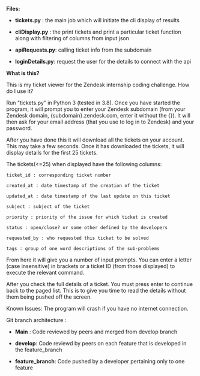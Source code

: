 **Files:**
* **tickets.py** : the main job which will initiate the cli display of results

* **cliDisplay.py** : the print tickets and print a particular ticket function along with filtering of columns from input json

* **apiRequests.py**: calling ticket info from the subdomain

* **loginDetails.py**: request the user for the details to connect with the api


**What is this?**

This is my ticket viewer for the Zendesk internship coding challenge.
How do I use it?

Run "tickets.py" in Python 3 (tested in 3.8). Once you have started the program, it will prompt you to enter your Zendesk subdomain (from your Zendesk domain, {subdomain}.zendesk.com, enter it without the {}). It will then ask for your email address (that you use to log in to Zendesk) and your password.

After you have done this it will download all the tickets on your account. This may take a few seconds. Once it has downloaded the tickets, it will display details for the first 25 tickets.

The tickets(<=25) when displayed have the following columns:

 ```
 ticket_id : corresponding ticket number
  ```
 ```
 created_at : date timestamp of the creation of the ticket
  ```
  ```
updated_at : date timestamp of the last update on this ticket
 ```
 ```
 subject : subject of the ticket
 ```
  ```
priority : priority of the issue for which ticket is created
 ```
  ```
status : open/close? or some other defined by the developers
 ```
  ```
requested_by : who requested this ticket to be solved
 ```
  ```
tags : group of one word descriptions of the sub-problems
 ```

From here it will give you a number of input prompts. You can enter a letter (case insensitive) in brackets or a ticket ID (from those displayed) to execute the relevant command.

After you check the full details of a ticket. You must press enter to continue back to the paged list. This is to give you time to read the details without them being pushed off the screen.

Known Issues:
The program will crash if you have no internet connection.

Git branch architecture :

* **Main** : Code reviewed by peers and merged from develop branch

* **develop**: Code reviewd by peers on each feature that is developed in the feature_branch

* **feature_branch**: Code pushed by a developer pertaining only to one feature
